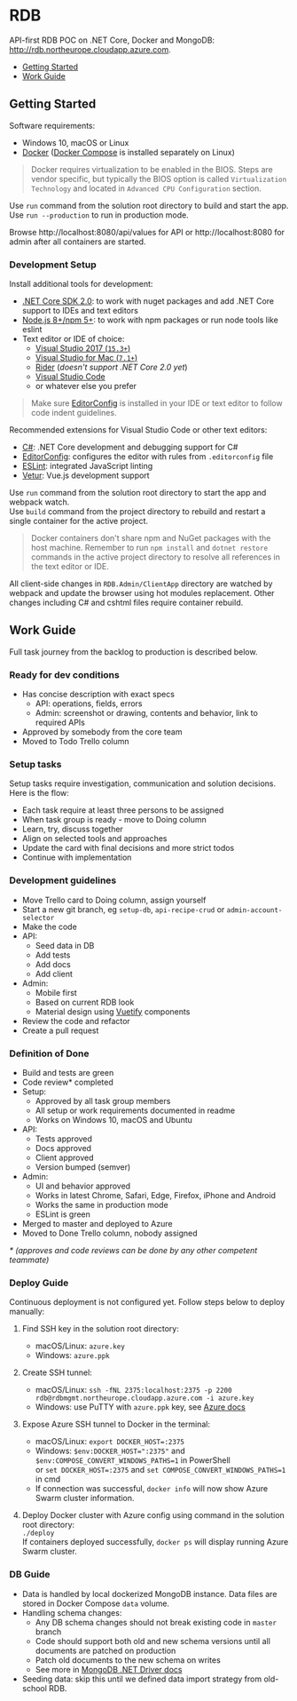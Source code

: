 # RDB
API-first RDB POC on .NET Core, Docker and MongoDB: http://rdb.northeurope.cloudapp.azure.com.

- [Getting Started](#getting-started)
- [Work Guide](#work-guide)








## Getting Started
Software requirements:
- Windows 10, macOS or Linux
- [Docker](https://www.docker.com/community-edition#/download) ([Docker Compose](https://github.com/docker/compose/releases) is installed separately on Linux)

> Docker requires virtualization to be enabled in the BIOS. Steps are vendor specific, but typically the BIOS option is called `Virtualization Technology` and located in `Advanced CPU Configuration` section.

Use `run` command from the solution root directory to build and start the app.  
Use `run --production` to run in production mode.

Browse http://localhost:8080/api/values for API or http://localhost:8080 for admin after all containers are started.

### Development Setup
Install additional tools for development:
- [.NET Core SDK 2.0](https://www.microsoft.com/net/core): to work with nuget packages and add .NET Core support to IDEs and text editors
- [Node.js 8+/npm 5+](https://nodejs.org/): to work with npm packages or run node tools like eslint
- Text editor or IDE of choice:
  - [Visual Studio 2017 (`15.3+`)](https://www.visualstudio.com/vs/)
  - [Visual Studio for Mac (`7.1+`)](https://www.visualstudio.com/vs/visual-studio-mac/)
  - [Rider](https://www.jetbrains.com/rider/) (*doesn't support .NET Core 2.0 yet*)
  - [Visual Studio Code](https://code.visualstudio.com/)
  - or whatever else you prefer

> Make sure [EditorConfig](http://editorconfig.org/#download) is installed in your IDE or text editor to follow code indent guidelines.

Recommended extensions for Visual Studio Code or other text editors:
- [C#](https://marketplace.visualstudio.com/items?itemName=ms-vscode.csharp): .NET Core development and debugging support for C#
- [EditorConfig](https://marketplace.visualstudio.com/items?itemName=EditorConfig.EditorConfig): configures the editor with rules from `.editorconfig` file
- [ESLint](https://marketplace.visualstudio.com/items?itemName=dbaeumer.vscode-eslint): integrated JavaScript linting
- [Vetur](https://marketplace.visualstudio.com/items?itemName=octref.vetur): Vue.js development support

Use `run` command from the solution root directory to start the app and webpack watch.  
Use `build` command from the project directory to rebuild and restart a single container for the active project.

> Docker containers don't share npm and NuGet packages with the host machine. Remember to run `npm install` and `dotnet restore` commands in the active project directory to resolve all references in the text editor or IDE.

All client-side changes in `RDB.Admin/ClientApp` directory are watched by webpack and update the browser using hot modules replacement. Other changes including C# and cshtml files require container rebuild.

## Work Guide
Full task journey from the backlog to production is described below.

### Ready for dev conditions
- Has concise description with exact specs
  - API: operations, fields, errors
  - Admin: screenshot or drawing, contents and behavior, link to required APIs
- Approved by somebody from the core team
- Moved to Todo Trello column

### Setup tasks
Setup tasks require investigation, communication and solution decisions. Here is the flow:
- Each task require at least three persons to be assigned
- When task group is ready - move to Doing column
- Learn, try, discuss together
- Align on selected tools and approaches
- Update the card with final decisions and more strict todos
- Continue with implementation

### Development guidelines
- Move Trello card to Doing column, assign yourself
- Start a new git branch, eg `setup-db`, `api-recipe-crud` or `admin-account-selector`
- Make the code
- API:
  - Seed data in DB
  - Add tests
  - Add docs
  - Add client
- Admin:
  - Mobile first
  - Based on current RDB look
  - Material design using [Vuetify](https://vuetifyjs.com/) components
- Review the code and refactor
- Create a pull request

### Definition of Done
- Build and tests are green
- Code review\* completed
- Setup:
  - Approved by all task group members
  - All setup or work requirements documented in readme
  - Works on Windows 10, macOS and Ubuntu
- API:
  - Tests approved
  - Docs approved
  - Client approved
  - Version bumped (semver)
- Admin:
  - UI and behavior approved
  - Works in latest Chrome, Safari, Edge, Firefox, iPhone and Android
  - Works the same in production mode
  - ESLint is green
- Merged to master and deployed to Azure
- Moved to Done Trello column, nobody assigned

*\* (approves and code reviews can be done by any other competent teammate)*

### Deploy Guide
Continuous deployment is not configured yet. Follow steps below to deploy manually: 
1. Find SSH key in the solution root directory:
   - macOS/Linux: `azure.key`
   - Windows: `azure.ppk`
2. Create SSH tunnel:
   - macOS/Linux: `ssh -fNL 2375:localhost:2375 -p 2200 rdb@rdbmgmt.northeurope.cloudapp.azure.com -i azure.key`
   - Windows: use PuTTY with `azure.ppk` key, see [Azure docs](https://docs.microsoft.com/en-us/azure/container-service/container-service-connect#create-an-ssh-tunnel-on-windows)

3. Expose Azure SSH tunnel to Docker in the terminal:
   - macOS/Linux: `export DOCKER_HOST=:2375`
   - Windows: `$env:DOCKER_HOST=":2375"` and `$env:COMPOSE_CONVERT_WINDOWS_PATHS=1` in PowerShell  
     or `set DOCKER_HOST=:2375` and `set COMPOSE_CONVERT_WINDOWS_PATHS=1` in cmd
   - If connection was successful, `docker info` will now show Azure Swarm cluster information.
4. Deploy Docker cluster with Azure config using command in the solution root directory:  
   `./deploy`  
   If containers deployed successfully, `docker ps` will display running Azure Swarm cluster.

### DB Guide
- Data is handled by local dockerized MongoDB instance. Data files are stored in Docker Compose `data` volume.
- Handling schema changes:
  - Any DB schema changes should not break existing code in `master` branch
  - Code should support both old and new schema versions until all documents are patched on production
  - Patch old documents to the new schema on writes
  - See more in [MongoDB .NET Driver docs](https://mongodb.github.io/mongo-csharp-driver/2.4/reference/bson/mapping/schema_changes/)
- Seeding data: skip this until we defined data import strategy from old-school RDB.
